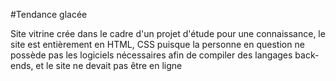 #Tendance glacée

Site vitrine crée dans le cadre d'un projet d'étude pour une connaissance, le site est entièrement en HTML, CSS puisque la personne en question ne possède pas les logiciels nécessaires afin de compiler des langages back-ends, et le site ne devait pas être en ligne